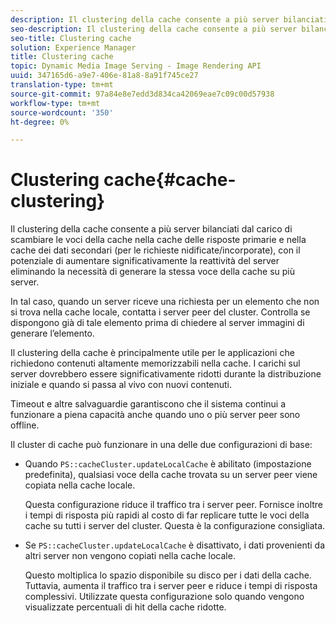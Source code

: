 ```yaml
---
description: Il clustering della cache consente a più server bilanciati dal carico di scambiare le voci della cache nella cache delle risposte primarie e nella cache dei dati secondari (per le richieste nidificate/incorporate), con il potenziale di aumentare significativamente la reattività del server eliminando la necessità di generare la stessa voce della cache su più server.
seo-description: Il clustering della cache consente a più server bilanciati dal carico di scambiare le voci della cache nella cache delle risposte primarie e nella cache dei dati secondari (per le richieste nidificate/incorporate), con il potenziale di aumentare significativamente la reattività del server eliminando la necessità di generare la stessa voce della cache su più server.
seo-title: Clustering cache
solution: Experience Manager
title: Clustering cache
topic: Dynamic Media Image Serving - Image Rendering API
uuid: 347165d6-a9e7-406e-81a8-8a91f745ce27
translation-type: tm+mt
source-git-commit: 97a84e8e7edd3d834ca42069eae7c09c00d57938
workflow-type: tm+mt
source-wordcount: '350'
ht-degree: 0%

---
```



# Clustering cache{#cache-clustering}

Il clustering della cache consente a più server bilanciati dal carico di scambiare le voci della cache nella cache delle risposte primarie e nella cache dei dati secondari (per le richieste nidificate/incorporate), con il potenziale di aumentare significativamente la reattività del server eliminando la necessità di generare la stessa voce della cache su più server.

In tal caso, quando un server riceve una richiesta per un elemento che non si trova nella cache locale, contatta i server peer del cluster. Controlla se dispongono già di tale elemento prima di chiedere al server immagini di generare l’elemento.

Il clustering della cache è principalmente utile per le applicazioni che richiedono contenuti altamente memorizzabili nella cache. I carichi sul server dovrebbero essere significativamente ridotti durante la distribuzione iniziale e quando si passa al vivo con nuovi contenuti.

Timeout e altre salvaguardie garantiscono che il sistema continui a funzionare a piena capacità anche quando uno o più server peer sono offline.

Il cluster di cache può funzionare in una delle due configurazioni di base:

* Quando `PS::cacheCluster.updateLocalCache` è abilitato (impostazione predefinita), qualsiasi voce della cache trovata su un server peer viene copiata nella cache locale.

   Questa configurazione riduce il traffico tra i server peer. Fornisce inoltre i tempi di risposta più rapidi al costo di far replicare tutte le voci della cache su tutti i server del cluster. Questa è la configurazione consigliata.

* Se `PS::cacheCluster.updateLocalCache` è disattivato, i dati provenienti da altri server non vengono copiati nella cache locale.

   Questo moltiplica lo spazio disponibile su disco per i dati della cache. Tuttavia, aumenta il traffico tra i server peer e riduce i tempi di risposta complessivi. Utilizzate questa configurazione solo quando vengono visualizzate percentuali di hit della cache ridotte.

